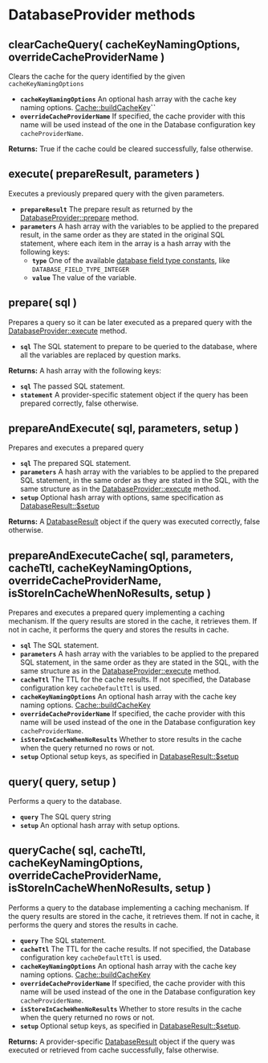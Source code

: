 # DatabaseProvider methods

## clearCacheQuery\( cacheKeyNamingOptions, overrideCacheProviderName \) <a id="clearcachequery"></a>

Clears the cache for the query identified by the given `cacheKeyNamingOptions`

* **`cacheKeyNamingOptions`** An optional hash array with the cache key naming options. [Cache::buildCacheKey](../../core-modules/cache/cache-methods.md#buildcachekey)**\`\`**
* **`overrideCacheProviderName`** If specified, the cache provider with this name will be used instead of the one in the Database configuration key `cacheProviderName`.

**Returns:** True if the cache could be cleared successfully, false otherwise.

## execute\( prepareResult, parameters \) <a id="execute"></a>

Executes a previously prepared query with the given parameters.

* **`prepareResult`** The prepare result as returned by the [DatabaseProvider::prepare](databaseprovider-methods.md#prepare) method.
* **`parameters`** A hash array with the variables to be applied to the prepared result, in the same order as they are stated in the original SQL statement, where each item in the array is a hash array with the following keys:
  * **`type`** One of the available [database field type constants](../../core-modules/database.md#constants), like `DATABASE_FIELD_TYPE_INTEGER`
  * **`value`** The value of the variable.

## prepare\( sql \) <a id="prepare"></a>

Prepares a query so it can be later executed as a prepared query with the [DatabaseProvider::execute](databaseprovider-methods.md#execute) method.

* **`sql`** The SQL statement to prepare to be queried to the database, where all the variables are replaced by question marks.

**Returns:** A hash array with the following keys:

* **`sql`** The passed SQL statement.
* **`statement`** A provider-specific statement object if the query has been prepared correctly, false otherwise.

## prepareAndExecute\( sql, parameters, setup \) <a id="prepareandexecute"></a>

Prepares and executes a prepared query

* **`sql`** The prepared SQL statement.
* **`parameters`** A hash array with the variables to be applied to the prepared SQL statement, in the same order as they are stated in the SQL, with the same structure as in the [DatabaseProvider::execute](databaseprovider-methods.md#execute-prepareresult-parameters) method.
* **`setup`** Optional hash array with options, same specification as [DatabaseResult::$setup](../databaseresult/databaseresult-properties.md#usdsetup)

**Returns:** A [DatabaseResult](../databaseresult/) object if the query was executed correctly, false otherwise.

## prepareAndExecuteCache\( sql, parameters, cacheTtl, cacheKeyNamingOptions, overrideCacheProviderName, isStoreInCacheWhenNoResults, setup \) <a id="prepareandexecutecache"></a>

Prepares and executes a prepared query implementing a caching mechanism. If the query results are stored in the cache, it retrieves them. If not in cache, it performs the query and stores the results in cache.

* **`sql`** The SQL statement.
* **`parameters`** A hash array with the variables to be applied to the prepared SQL statement, in the same order as they are stated in the SQL, with the same structure as in the [DatabaseProvider::execute](databaseprovider-methods.md#execute-prepareresult-parameters) method.
* **`cacheTtl`** The TTL for the cache results. If not specified, the Database configuration key `cacheDefaultTtl` is used.
* **`cacheKeyNamingOptions`** An optional hash array with the cache key naming options. [Cache::buildCacheKey](../../core-modules/cache/cache-methods.md#buildcachekey)
* **`overrideCacheProviderName`** If specified, the cache provider with this name will be used instead of the one in the Database configuration key `cacheProviderName`.
* **`isStoreInCacheWhenNoResults`** Whether to store results in the cache when the query returned no rows or not.
* **`setup`** Optional setup keys, as specified in [DatabaseResult::$setup](../databaseresult/databaseresult-properties.md#usdsetup)

## query\( query, setup \) <a id="query"></a>

Performs a query to the database.

* **`query`** The SQL query string
* **`setup`** An optional hash array with setup options.

## queryCache\( sql, cacheTtl, cacheKeyNamingOptions, overrideCacheProviderName, isStoreInCacheWhenNoResults, setup \) <a id="querycache"></a>

Performs a query to the database implementing a caching mechanism. If the query results are stored in the cache, it retrieves them. If not in cache, it performs the query and stores the results in cache.

* **`query`** The SQL statement.
* **`cacheTtl`** The TTL for the cache results. If not specified, the Database configuration key `cacheDefaultTtl` is used.
* **`cacheKeyNamingOptions`** An optional hash array with the cache key naming options. [Cache::buildCacheKey](../../core-modules/cache/cache-methods.md#buildcachekey)
* **`overrideCacheProviderName`** If specified, the cache provider with this name will be used instead of the one in the Database configuration key `cacheProviderName`.
* **`isStoreInCacheWhenNoResults`** Whether to store results in the cache when the query returned no rows or not.
* **`setup`** Optional setup keys, as specified in [DatabaseResult::$setup](../databaseresult/databaseresult-properties.md#usdsetup).

**Returns:** A provider-specific [DatabaseResult](../databaseresult/) object if the query was executed or retrieved from cache successfully, false otherwise.

